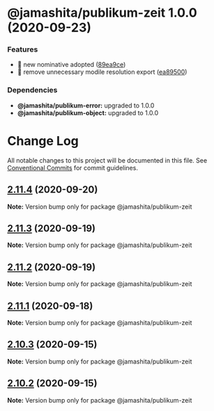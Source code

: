 # @jamashita/publikum-zeit 1.0.0 (2020-09-23)


### Features

* 🎸 new nominative adopted ([89ea9ce](https://github.com/jamashita/publikum/commit/89ea9ce6741355bb61b919dbb629c6938b8c8e56))
* 🎸 remove unnecessary modile resolution export ([ea89500](https://github.com/jamashita/publikum/commit/ea89500cfcef3aa2f34eea7558a3f05901bdd55e))





### Dependencies

* **@jamashita/publikum-error:** upgraded to 1.0.0
* **@jamashita/publikum-object:** upgraded to 1.0.0

# Change Log

All notable changes to this project will be documented in this file.
See [Conventional Commits](https://conventionalcommits.org) for commit guidelines.

## [2.11.4](https://github.com/jamashita/publikum/compare/v2.11.3...v2.11.4) (2020-09-20)

**Note:** Version bump only for package @jamashita/publikum-zeit





## [2.11.3](https://github.com/jamashita/publikum/compare/v2.12.0...v2.11.3) (2020-09-19)

**Note:** Version bump only for package @jamashita/publikum-zeit





## [2.11.2](https://github.com/jamashita/publikum/compare/v2.12.0...v2.11.2) (2020-09-19)

**Note:** Version bump only for package @jamashita/publikum-zeit





## [2.11.1](https://github.com/jamashita/publikum.git/packages/zeit/compare/v2.11.0...v2.11.1) (2020-09-18)

**Note:** Version bump only for package @jamashita/publikum-zeit





## [2.10.3](https://github.com/jamashita/publikum.git/packages/zeit/compare/v2.10.2...v2.10.3) (2020-09-15)

**Note:** Version bump only for package @jamashita/publikum-zeit





## [2.10.2](https://github.com/jamashita/publikum.git/packages/zeit/compare/v2.10.1...v2.10.2) (2020-09-15)

**Note:** Version bump only for package @jamashita/publikum-zeit
